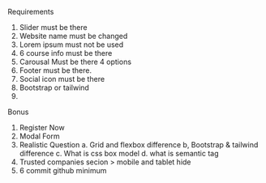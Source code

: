 Requirements
1. Slider must be there
2. Website name must be changed
3. Lorem ipsum must not be used
4. 6 course info must be there
5. Carousal Must be there 4 options
6. Footer must be there. 
7. Social icon must be there
8. Bootstrap or tailwind
9. 
Bonus
1. Register Now
2. Modal Form
3. Realistic Question 
a. Grid and flexbox difference
b, Bootstrap & tailwind difference
c. What is css box model
d. what is semantic tag
4. Trusted companies secion > mobile and tablet hide
5. 6 commit github minimum

